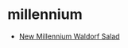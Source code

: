 # millennium

 * [New Millennium Waldorf Salad](../index/n/new-millennium-waldorf-salad-232960.json)
